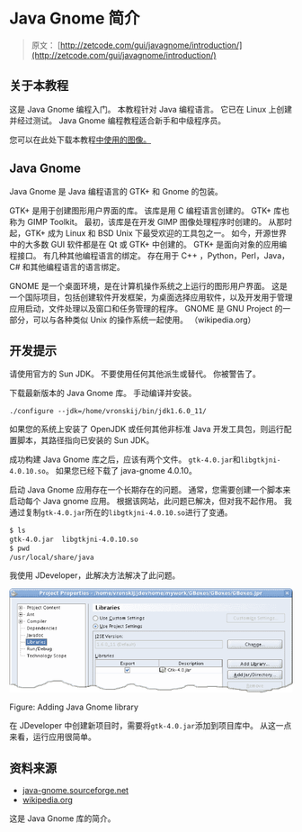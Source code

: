 # Java Gnome 简介

> 原文： [http://zetcode.com/gui/javagnome/introduction/](http://zetcode.com/gui/javagnome/introduction/)

## 关于本教程

这是 Java Gnome 编程入门。 本教程针对 Java 编程语言。 它已在 Linux 上创建并经过测试。 Java Gnome 编程教程适合新手和中级程序员。

您可以在此处下载本教程[中使用的图像。](/img/gui/javagnoimg.tgz)

## Java Gnome

Java Gnome 是 Java 编程语言的 GTK+ 和 Gnome 的包装。

GTK+  是用于创建图形用户界面的库。 该库是用 C 编程语言创建的。 GTK+ 库也称为 GIMP Toolkit。 最初，该库是在开发 GIMP 图像处理程序时创建的。 从那时起，GTK+ 成为 Linux 和 BSD Unix 下最受欢迎的工具包之一。 如今，开源世界中的大多数 GUI 软件都是在 Qt 或 GTK+ 中创建的。 GTK+ 是面向对象的应用编程接口。 有几种其他编程语言的绑定。 存在用于 C++ ，Python，Perl，Java，C# 和其他编程语言的语言绑定。

GNOME 是一个桌面环境，是在计算机操作系统之上运行的图形用户界面。 这是一个国际项目，包括创建软件开发框架，为桌面选择应用软件，以及开发用于管理应用启动，文件处理以及窗口和任务管理的程序。 GNOME 是 GNU Project 的一部分，可以与各种类似 Unix 的操作系统一起使用。 （wikipedia.org）

## 开发提示

请使用官方的 Sun JDK。 不要使用任何其他派生或替代。 你被警告了。

下载最新版本的 Java Gnome 库。 手动编译并安装。

```
./configure --jdk=/home/vronskij/bin/jdk1.6.0_11/

```

如果您的系统上安装了 OpenJDK 或任何其他非标准 Java 开发工具包，则运行配置脚本，其路径指向已安装的 Sun JDK。

成功构建 Java Gnome 库之后，应该有两个文件。 `gtk-4.0.jar`和`libgtkjni-4.0.10.so`。 如果您已经下载了 java-gnome 4.0.10。

启动 Java Gnome 应用存在一个长期存在的问题。 通常，您需要创建一个脚本来启动每个 Java gnome 应用。 根据该网站，此问题已解决，但对我不起作用。 我通过复制`gtk-4.0.jar`所在的`libgtkjni-4.0.10.so`进行了变通。

```
$ ls
gtk-4.0.jar  libgtkjni-4.0.10.so 
$ pwd 
/usr/local/share/java

```

我使用 JDeveloper，此解决方法解决了此问题。

![Adding Java Gnome library](img/b2e8311196108e47df046e98551a708d.jpg)

Figure: Adding Java Gnome library

在 JDeveloper 中创建新项目时，需要将`gtk-4.0.jar`添加到项目库中。 从这一点来看，运行应用很简单。

## 资料来源

*   [java-gnome.sourceforge.net](http://java-gnome.sourceforge.net)
*   [wikipedia.org](http://wikipedia.org)

这是 Java Gnome 库的简介。